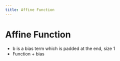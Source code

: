 ```yaml
---
title: Affine Function
---
```


# Affine Function
- b is a bias term which is padded at the end, size 1
- Function + bias












































